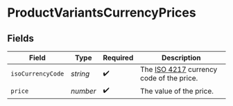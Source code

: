 # ProductVariantsCurrencyPrices


## Fields

| Field                                                                                        | Type                                                                                         | Required                                                                                     | Description                                                                                  |
| -------------------------------------------------------------------------------------------- | -------------------------------------------------------------------------------------------- | -------------------------------------------------------------------------------------------- | -------------------------------------------------------------------------------------------- |
| `isoCurrencyCode`                                                                            | *string*                                                                                     | :heavy_check_mark:                                                                           | The [ISO 4217](https://www.iso.org/iso-4217-currency-codes.html) currency code of the price. |
| `price`                                                                                      | *number*                                                                                     | :heavy_check_mark:                                                                           | The value of the price.                                                                      |